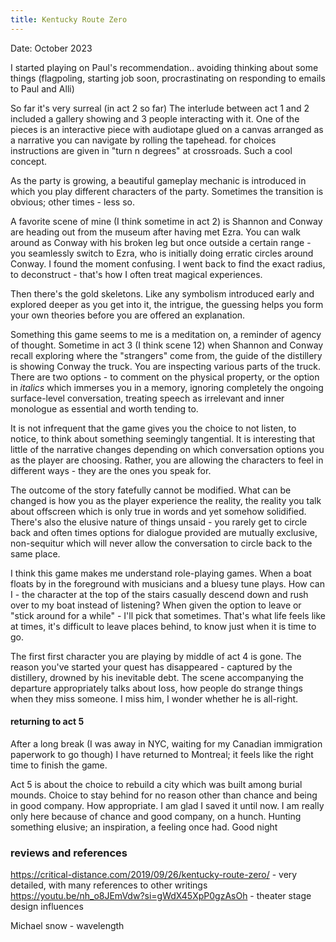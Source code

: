 ```yaml
---
title: Kentucky Route Zero
---
```

Date: October 2023

I started playing on Paul's recommendation.. avoiding thinking about some things (flagpoling, starting job soon, procrastinating on responding to emails to Paul and Alli)

So far it's very surreal (in act 2 so far)
The interlude between act 1 and 2 included a gallery showing and 3 people interacting with it. One of the pieces is an interactive piece with audiotape glued on a canvas arranged as a narrative you can navigate by rolling the tapehead. for choices instructions are given in "turn n degrees" at crossroads. Such a cool concept. 

As the party is growing, a beautiful gameplay mechanic is introduced in which you play different characters of the party. Sometimes the transition is obvious; other times - less so. 

A favorite scene of mine (I think sometime in act 2) is Shannon and Conway are heading out from the museum after having met Ezra. You can walk around as Conway with his broken leg but once outside a certain range - you seamlessly switch to Ezra, who is initially doing erratic circles around Conway. I found the moment confusing. I went back to find the exact radius, to deconstruct - that's how I often treat magical experiences. 

Then there's the gold skeletons. Like any symbolism introduced early and explored deeper as you get into it, the intrigue, the guessing helps you form your own theories before you are offered an explanation.

Something this game seems to me is a meditation on, a reminder of agency of thought. Sometime in act 3 (I think scene 12) when Shannon and Conway recall exploring where the "strangers" come from, the guide of the distillery is showing Conway the truck. You are inspecting various parts of the truck. There are two options - to comment on the physical property, or the option in *italics* which immerses you in a memory, ignoring completely the ongoing surface-level conversation, treating speech as irrelevant and inner monologue as essential and worth tending to.

It is not infrequent that the game gives you the choice to not listen, to notice, to think about something seemingly tangential. 
It is interesting that little of the narrative changes depending on which conversation options you as the player are choosing. Rather,  you are allowing the characters to feel in different ways - they are the ones you speak for. 

The outcome of the story fatefully cannot be modified. What can be changed is how you as the player experience the reality, the reality you talk about offscreen which is only true in words and yet somehow solidified. There's also the elusive nature of things unsaid - you rarely get to circle back and often times options for dialogue provided are mutually exclusive, non-sequitur which will never allow the conversation to circle back to the same place.

I think this game makes me understand role-playing games. When a boat floats by in the foreground with musicians and a bluesy tune plays. How can I - the character at the top of the stairs casually descend down and rush over to my boat instead of listening? When given the option to leave or "stick around for a while" - I'll pick that sometimes. That's what life feels like at times, it's difficult to leave places behind, to know just when it is time to go.

The first first character you are playing by middle of act 4 is gone. The reason you've started your quest has disappeared - captured by the distillery, drowned by his inevitable debt. The scene accompanying the departure appropriately talks about loss, how people do strange things when they miss someone. I miss him, I wonder whether he is all-right.

#### returning to act 5
After a long break (I was away in NYC, waiting for my Canadian immigration paperwork to go though) I have returned to Montreal; it feels like the right time to finish the game.

Act 5 is about the choice to rebuild a city which was built among burial mounds. Choice to stay behind for no reason other than chance and being in good company. How appropriate. I am glad I saved it until now. I am really only here because of chance and good company, on a hunch. Hunting something elusive; an inspiration, a feeling once had. 
Good night
### reviews and references 

https://critical-distance.com/2019/09/26/kentucky-route-zero/ - very detailed, with many references to other writings 
https://youtu.be/nh_o8JEmVdw?si=gWdX45XpP0gzAsOh - theater stage design influences 

Michael snow - wavelength 

